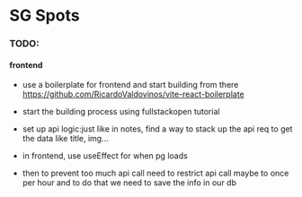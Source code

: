# SG Spots

### TODO:

#### frontend
- use a boilerplate for frontend and start building from there
https://github.com/RicardoValdovinos/vite-react-boilerplate
- start the building process using fullstackopen tutorial

-   set up api logic:just like in notes, find a way to stack up the api req to get the data like title, img...
-   in frontend, use useEffect for when pg loads
-   then to prevent too much api call need to restrict api call maybe to once per hour and to do that we need to save the info in our db
